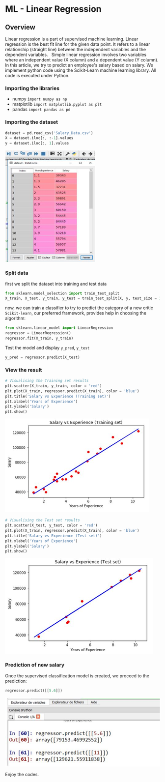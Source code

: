 # ML - Linear Regression

## Overview

Linear regression is a part of supervised machine learning. Linear regression is the best fit line for the given data point. It refers to a linear relationship (straight line) between the independent variables and the dependent variables.
 
Simple linear regression involves two variables where an independent value (X column) and a dependent value (Y column). In this article, we try to predict an employee's salary based on salary. We implement python code using the Scikit-Learn machine learning library. All code is executed under Python.

###  Importing the libraries 

* numpy `import numpy as np` 
* matplotlib `import matplotlib.pyplot as plt`
* pandas `import pandas as pd`

### Importing the dataset

```python
dataset = pd.read_csv('Salary_Data.csv')
X = dataset.iloc[:, :-1].values
y = dataset.iloc[:, 1].values
```
![](/imgs/import-dataset.jpg?raw=true)

### Split data

first we split the dataset into training and test data

```python
from sklearn.model_selection import train_test_split
X_train, X_test, y_train, y_test = train_test_split(X, y, test_size = 1/3, random_state = 0)
```
now, we can train a classifier to try to predict the category of a new critic
`Scikit-learn`, our preferred framework, provides help in choosing the algorithm:

```python
from sklearn.linear_model import LinearRegression
regressor = LinearRegression()
regressor.fit(X_train, y_train)
```
Test the model and display `y_pred`, `y_test`
```python
y_pred = regressor.predict(X_test)
```

### View the result

```python
# Visualising the Training set results 
plt.scatter(X_train, y_train, color = 'red')
plt.plot(X_train, regressor.predict(X_train), color = 'blue')
plt.title('Salary vs Experience (Training set)')
plt.xlabel('Years of Experience')
plt.ylabel('Salary')
plt.show()
```
![](/imgs/view-result.jpg?raw=true)
```python
# Visualising the Test set results 
plt.scatter(X_test, y_test, color = 'red')
plt.plot(X_train, regressor.predict(X_train), color = 'blue')
plt.title('Salary vs Experience (Test set)')
plt.xlabel('Years of Experience')
plt.ylabel('Salary')
plt.show() 
```
![](/imgs/view-result2.jpg?raw=true)

### Prediction of new salary
Once the supervised classification model is created, we proceed to the prediction:
```python
regressor.predict([[5.6]]) 
```
![](/imgs/predection.jpg?raw=true)

Enjoy the codes.
